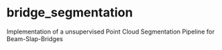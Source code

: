 # bridge_segmentation
Implementation of a unsupervised Point Cloud Segmentation Pipeline for Beam-Slap-Bridges
